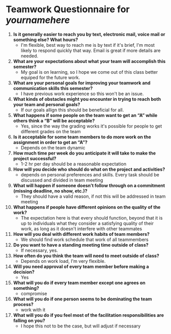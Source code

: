 # Teamwork Questionnaire for _yournamehere_

1. __Is it generally easier to reach you by text, electronic mail, voice mail or something else?  What hours?__ 
   * I'm flexible, best way to reach me is by text if it's brief, I'm most likely to respond quickly that way. Email is great if more details are needed.
1. __What are your expectations about what your team will accomplish this semester?__ 
   * My goal is on learning, so I hope we come out of this class better equiped for the future work.
1. __What are your personal goals for improving your teamwork and communication skills this semester?__ 
   * I have previous work experience so this won't be an issue.
1. __What kinds of obstacles might you encounter in trying to reach both your team and personal goals?__ 
   * If our goals allign this should be beneficial for all.
1. __What happens if some people on the team want to get an “A” while others think a “B” will be acceptable?__ 
   * Yes, since the way the grading works it's possible for people to get different grades on the team
1. __Is it acceptable for some team members to do more work on the assignment in order to get an “A”?__ 
   * Depends on the team dynamic
1. __How much time per week do you anticipate it will take to make the project successful?__ 
   * 1-2 hr per day should be a reasonable expectation
1. __How will you decide who should do what on the project and activities?__ 
   * depends on personal preferences and skills. Every task should be discussed and divided in team meeting
1. __What will happen if someone doesn’t follow through on a commitment (missing deadline, no show, etc.)?__ 
   * They should have a valid reason, if not this will be addressed in team meeting
1. __What happens if people have different opinions on the quality of the work?__ 
   * The expectation here is that every should function, beyond that it is up to individuals what they consider a satisfying quality of their work, as long as it doesn't interfere with other teammates
1. __How will you deal with different work habits of team members?__ 
   * We should find work schedule that work of all teammembers
1. __Do you want to have a standing meeting time outside of class?__ 
   * If necessary, yes. 
1. __How often do you think the team will need to meet outside of class?__ 
   * Depends on work load, I'm very flexible.
1. __Will you need approval of every team member before making a decision?__ 
   * Yes
1. __What will you do if every team member except one agrees on something?__ 
   * compromise
1. __What will you do if one person seems to be dominating the team process?__ 
   * work with it
1. __What will you do if you feel most of the facilitation responsibilities are falling on you?__ 
   * I hope this not to be the case, but will adjust if necessary 
